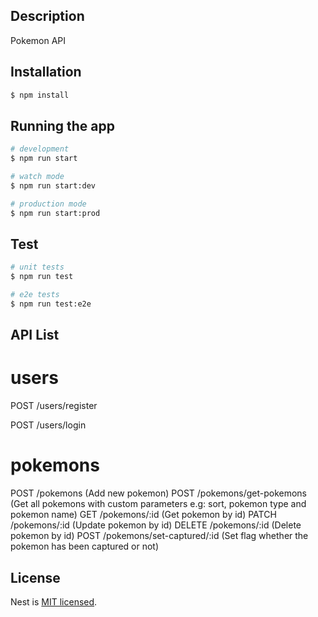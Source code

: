 <p align="center">
  <a href="http://nestjs.com/" target="blank"></a>
</p>

## Description

Pokemon API

## Installation

```bash
$ npm install
```

## Running the app

```bash
# development
$ npm run start

# watch mode
$ npm run start:dev

# production mode
$ npm run start:prod
```

## Test

```bash
# unit tests
$ npm run test

# e2e tests
$ npm run test:e2e
```
## API List
# users
<p>POST /users/register</p>
<p>POST /users/login</p>

# pokemons
POST /pokemons (Add new pokemon)
POST /pokemons/get-pokemons (Get all pokemons with custom parameters e.g: sort, pokemon type and pokemon name)
GET /pokemons/:id (Get pokemon by id)
PATCH /pokemons/:id (Update pokemon by id)
DELETE /pokemons/:id (Delete pokemon by id)
POST /pokemons/set-captured/:id (Set flag whether the pokemon has been captured or not)


## License

Nest is [MIT licensed](LICENSE).
